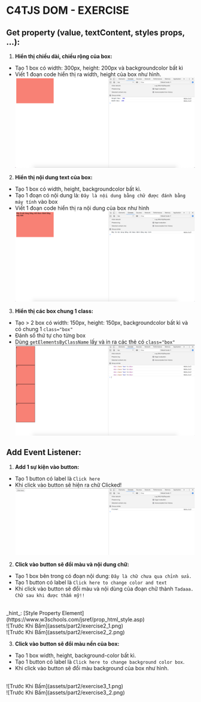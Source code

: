 # C4TJS DOM - EXERCISE
## Get property (value, textContent, styles props, ...):
1. **Hiển thị chiều dài, chiều rộng của box:**
* Tạo 1 box có width: 300px, height: 200px và backgroundcolor bất kì
* Viết 1 đoạn code hiển thị ra width, height của box như hình.
![Kết quả](assets/part1/exercise1.png)

2. **Hiển thị nội dung text của box:**
* Tạo 1 box có width, height, backgroundcolor bất kì.
* Tạo 1 đoạn có nội dung là: `Đây là nội dung bằng chữ được đánh bằng máy tính` vào box
* Viết 1 đoạn code hiển thị ra nội dung của box như hình
![Kết quả](assets/part1/exercise2.png)

3. **Hiển thị các box chung 1 class:**
* Tạo > 2 box có width: 150px, height: 150px, backgroundcolor bất kì và có chung 1 `class="box"`
* Đánh số thứ tự cho từng box
* Dùng `getElementsByClassName` lấy và in ra các thẻ có `class="box"`
![Kết quả](assets/part1/exercise3.png)


## Add Event Listener:
1. **Add 1 sự kiện vào button:**
* Tạo 1 button có label là `Click here`
* Khi click vào button sẽ hiện ra chữ Clicked!
![Kết quả](assets/part2/exercise1.png)

2. **Click vào button sẽ đổi màu và nội dung chữ:**
* Tạo 1 box bên trong có đoạn nội dung: `Đây là chữ chưa qua chỉnh sửa.`
* Tạo 1 button có label là `Click here to change color and text`
* Khi click vào button sẽ đổi màu và nội dùng của đoạn chữ thành `Tadaaa. Chữ sau khi được thẩm mỹ!!`
<br>
_hint_: [Style Property Element](https://www.w3schools.com/jsref/prop_html_style.asp)
<br>
![Trước Khi Bấm](assets/part2/exercise2_1.png)
<br>
![Trước Khi Bấm](assets/part2/exercise2_2.png)

3. **Click vào button sẽ đổi màu nền của box:**
* Tạo 1 box width, height, background-color bất kì.
* Tạo 1 button có label là `Click here to change background color box`.
* Khi click vào button sẽ đổi màu background của box như hình.
<br>
![Trước Khi Bấm](assets/part2/exercise3_1.png)
<br>
![Trước Khi Bấm](assets/part2/exercise3_2.png)